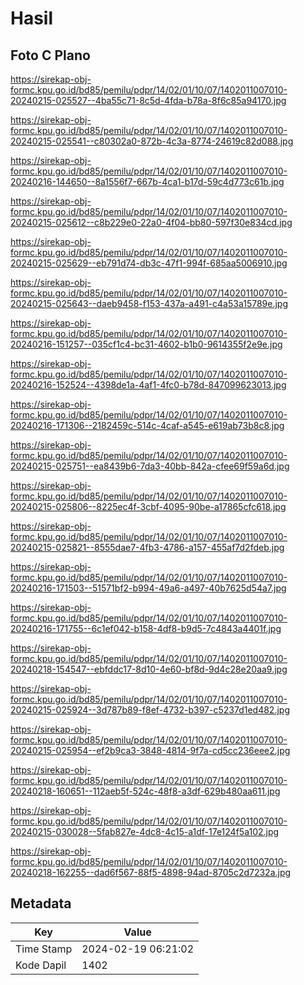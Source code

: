 # Hasil

## Foto C Plano

https://sirekap-obj-formc.kpu.go.id/bd85/pemilu/pdpr/14/02/01/10/07/1402011007010-20240215-025527--4ba55c71-8c5d-4fda-b78a-8f6c85a94170.jpg

https://sirekap-obj-formc.kpu.go.id/bd85/pemilu/pdpr/14/02/01/10/07/1402011007010-20240215-025541--c80302a0-872b-4c3a-8774-24619c82d088.jpg

https://sirekap-obj-formc.kpu.go.id/bd85/pemilu/pdpr/14/02/01/10/07/1402011007010-20240216-144650--8a1556f7-667b-4ca1-b17d-59c4d773c61b.jpg

https://sirekap-obj-formc.kpu.go.id/bd85/pemilu/pdpr/14/02/01/10/07/1402011007010-20240215-025612--c8b229e0-22a0-4f04-bb80-597f30e834cd.jpg

https://sirekap-obj-formc.kpu.go.id/bd85/pemilu/pdpr/14/02/01/10/07/1402011007010-20240215-025629--eb791d74-db3c-47f1-994f-685aa5006910.jpg

https://sirekap-obj-formc.kpu.go.id/bd85/pemilu/pdpr/14/02/01/10/07/1402011007010-20240215-025643--daeb9458-f153-437a-a491-c4a53a15789e.jpg

https://sirekap-obj-formc.kpu.go.id/bd85/pemilu/pdpr/14/02/01/10/07/1402011007010-20240216-151257--035cf1c4-bc31-4602-b1b0-9614355f2e9e.jpg

https://sirekap-obj-formc.kpu.go.id/bd85/pemilu/pdpr/14/02/01/10/07/1402011007010-20240216-152524--4398de1a-4af1-4fc0-b78d-847099623013.jpg

https://sirekap-obj-formc.kpu.go.id/bd85/pemilu/pdpr/14/02/01/10/07/1402011007010-20240216-171306--2182459c-514c-4caf-a545-e619ab73b8c8.jpg

https://sirekap-obj-formc.kpu.go.id/bd85/pemilu/pdpr/14/02/01/10/07/1402011007010-20240215-025751--ea8439b6-7da3-40bb-842a-cfee69f59a6d.jpg

https://sirekap-obj-formc.kpu.go.id/bd85/pemilu/pdpr/14/02/01/10/07/1402011007010-20240215-025806--8225ec4f-3cbf-4095-90be-a17865cfc618.jpg

https://sirekap-obj-formc.kpu.go.id/bd85/pemilu/pdpr/14/02/01/10/07/1402011007010-20240215-025821--8555dae7-4fb3-4786-a157-455af7d2fdeb.jpg

https://sirekap-obj-formc.kpu.go.id/bd85/pemilu/pdpr/14/02/01/10/07/1402011007010-20240216-171503--51571bf2-b994-49a6-a497-40b7625d54a7.jpg

https://sirekap-obj-formc.kpu.go.id/bd85/pemilu/pdpr/14/02/01/10/07/1402011007010-20240216-171755--6c1ef042-b158-4df8-b9d5-7c4843a4401f.jpg

https://sirekap-obj-formc.kpu.go.id/bd85/pemilu/pdpr/14/02/01/10/07/1402011007010-20240218-154547--ebfddc17-8d10-4e60-bf8d-9d4c28e20aa9.jpg

https://sirekap-obj-formc.kpu.go.id/bd85/pemilu/pdpr/14/02/01/10/07/1402011007010-20240215-025924--3d787b89-f8ef-4732-b397-c5237d1ed482.jpg

https://sirekap-obj-formc.kpu.go.id/bd85/pemilu/pdpr/14/02/01/10/07/1402011007010-20240215-025954--ef2b9ca3-3848-4814-9f7a-cd5cc236eee2.jpg

https://sirekap-obj-formc.kpu.go.id/bd85/pemilu/pdpr/14/02/01/10/07/1402011007010-20240218-160651--112aeb5f-524c-48f8-a3df-629b480aa611.jpg

https://sirekap-obj-formc.kpu.go.id/bd85/pemilu/pdpr/14/02/01/10/07/1402011007010-20240215-030028--5fab827e-4dc8-4c15-a1df-17e124f5a102.jpg

https://sirekap-obj-formc.kpu.go.id/bd85/pemilu/pdpr/14/02/01/10/07/1402011007010-20240218-162255--dad6f567-88f5-4898-94ad-8705c2d7232a.jpg


## Metadata

| Key        | Value               |
| ---------- | ------------------- |
| Time Stamp | 2024-02-19 06:21:02 |
| Kode Dapil | 1402                |



